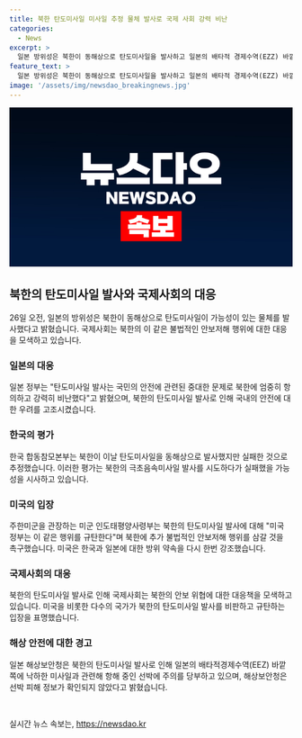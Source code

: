 ```yaml
---
title: 북한 탄도미사일 미사일 추정 물체 발사로 국제 사회 강력 비난
categories:
  - News
excerpt: >
  일본 방위성은 북한이 동해상으로 탄도미사일을 발사하고 일본의 배타적 경제수역(EZZ) 바깥에 낙하했다고 발표했다. 한국 합동참모본부는 북한의 미사일이 실패한 것으로 추정하고, 주한미군은 이를 규탄하며 추가 불법적인 안보저해 행위를 경고했다. 이번 사건으로 한국과 일본, 그리고 미국의 방위 약속이 다시 한 번 강조되었다.
feature_text: >
  일본 방위성은 북한이 동해상으로 탄도미사일을 발사하고 일본의 배타적 경제수역(EZZ) 바깥에 낙하했다고 발표했다. 한국 합동참모본부는 북한의 미사일이 실패한 것으로 추정하고, 주한미군은 이를 규탄하며 추가 불법적인 안보저해 행위를 경고했다. 이번 사건으로 한국과 일본, 그리고 미국의 방위 약속이 다시 한 번 강조되었다.
image: '/assets/img/newsdao_breakingnews.jpg'
---
```


<p><img src="/assets/img/newsdao_breakingnews.jpg" alt="implanttips 속보" /></p>

<h2 data-ke-size="size26">북한의 탄도미사일 발사와 국제사회의 대응</h2>

<p data-ke-size="size16">26일 오전, 일본의 방위성은 북한이 동해상으로 탄도미사일이 가능성이 있는 물체를 발사했다고 밝혔습니다. 국제사회는 북한의 이 같은 불법적인 안보저해 행위에 대한 대응을 모색하고 있습니다.</p>

<h3>일본의 대응</h3>

<p data-ke-size="size16">일본 정부는 "탄도미사일 발사는 국민의 안전에 관련된 중대한 문제로 북한에 엄중히 항의하고 강력히 비난했다"고 밝혔으며, 북한의 탄도미사일 발사로 인해 국내의 안전에 대한 우려를 고조시켰습니다.</p>

<h3>한국의 평가</h3>

<p data-ke-size="size16">한국 합동참모본부는 북한이 이날 탄도미사일을 동해상으로 발사했지만 실패한 것으로 추정했습니다. 이러한 평가는 북한의 극초음속미사일 발사를 시도하다가 실패했을 가능성을 시사하고 있습니다.</p>

<h3>미국의 입장</h3>

<p data-ke-size="size16">주한미군을 관장하는 미군 인도태평양사령부는 북한의 탄도미사일 발사에 대해 "미국 정부는 이 같은 행위를 규탄한다"며 북한에 추가 불법적인 안보저해 행위를 삼갈 것을 촉구했습니다. 미국은 한국과 일본에 대한 방위 약속을 다시 한번 강조했습니다.</p>

<h3>국제사회의 대응</h3>

<p data-ke-size="size16">북한의 탄도미사일 발사로 인해 국제사회는 북한의 안보 위협에 대한 대응책을 모색하고 있습니다. 미국을 비롯한 다수의 국가가 북한의 탄도미사일 발사를 비판하고 규탄하는 입장을 표명했습니다.</p>

<h3>해상 안전에 대한 경고</h3>

<p data-ke-size="size16">일본 해상보안청은 북한의 탄도미사일 발사로 인해 일본의 배타적경제수역(EEZ) 바깥쪽에 낙하한 미사일과 관련해 항해 중인 선박에 주의를 당부하고 있으며, 해상보안청은 선박 피해 정보가 확인되지 않았다고 밝혔습니다.</p>

<p data-ke-size="size16">&nbsp;</p>
실시간 뉴스 속보는, <a href="https://newsdao.kr" rel="dofollow">https://newsdao.kr</a>


